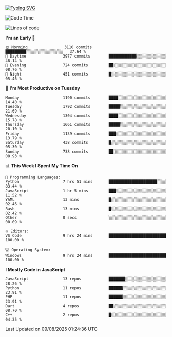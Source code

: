 [![Typing SVG](https://readme-typing-svg.demolab.com?font=Fira+Code&pause=1000&color=F7F7F7&random=false&width=435&lines=Hi+%F0%9F%91%8B%2C+I'm+Rafiu+Sidqi;Junior+Backend+Developer)](https://git.io/typing-svg)
<!--START_SECTION:waka-->
![Code Time](http://img.shields.io/badge/Code%20Time-841%20hrs%209%20mins-blue)

![Lines of code](https://img.shields.io/badge/From%20Hello%20World%20I%27ve%20Written-2.6%20million%20lines%20of%20code-blue)

**I'm an Early 🐤** 

```text
🌞 Morning                3110 commits        █████████░░░░░░░░░░░░░░░░   37.64 % 
🌆 Daytime                3977 commits        ████████████░░░░░░░░░░░░░   48.14 % 
🌃 Evening                724 commits         ██░░░░░░░░░░░░░░░░░░░░░░░   08.76 % 
🌙 Night                  451 commits         █░░░░░░░░░░░░░░░░░░░░░░░░   05.46 % 
```
📅 **I'm Most Productive on Tuesday** 

```text
Monday                   1190 commits        ████░░░░░░░░░░░░░░░░░░░░░   14.40 % 
Tuesday                  1792 commits        █████░░░░░░░░░░░░░░░░░░░░   21.69 % 
Wednesday                1304 commits        ████░░░░░░░░░░░░░░░░░░░░░   15.78 % 
Thursday                 1661 commits        █████░░░░░░░░░░░░░░░░░░░░   20.10 % 
Friday                   1139 commits        ███░░░░░░░░░░░░░░░░░░░░░░   13.79 % 
Saturday                 438 commits         █░░░░░░░░░░░░░░░░░░░░░░░░   05.30 % 
Sunday                   738 commits         ██░░░░░░░░░░░░░░░░░░░░░░░   08.93 % 
```


📊 **This Week I Spent My Time On** 

```text
💬 Programming Languages: 
Python                   7 hrs 51 mins       █████████████████████░░░░   83.44 % 
JavaScript               1 hr 5 mins         ███░░░░░░░░░░░░░░░░░░░░░░   11.52 % 
YAML                     13 mins             █░░░░░░░░░░░░░░░░░░░░░░░░   02.46 % 
Bash                     13 mins             █░░░░░░░░░░░░░░░░░░░░░░░░   02.42 % 
Other                    0 secs              ░░░░░░░░░░░░░░░░░░░░░░░░░   00.09 % 

🔥 Editors: 
VS Code                  9 hrs 24 mins       █████████████████████████   100.00 % 

💻 Operating System: 
Windows                  9 hrs 24 mins       █████████████████████████   100.00 % 
```

**I Mostly Code in JavaScript** 

```text
JavaScript               13 repos            ███████░░░░░░░░░░░░░░░░░░   28.26 % 
Python                   11 repos            ██████░░░░░░░░░░░░░░░░░░░   23.91 % 
PHP                      11 repos            ██████░░░░░░░░░░░░░░░░░░░   23.91 % 
Dart                     4 repos             ██░░░░░░░░░░░░░░░░░░░░░░░   08.70 % 
C++                      2 repos             █░░░░░░░░░░░░░░░░░░░░░░░░   04.35 % 
```




 Last Updated on 09/08/2025 01:24:36 UTC
<!--END_SECTION:waka-->

